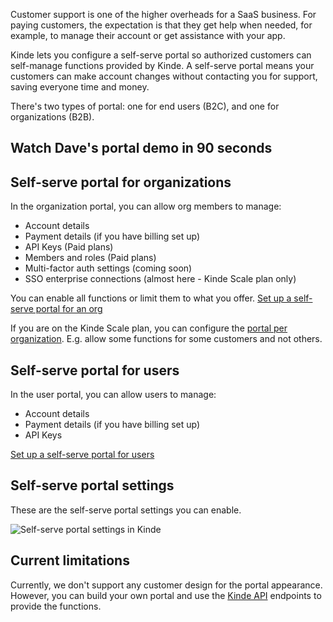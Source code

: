 
Customer support is one of the higher overheads for a SaaS business. For paying customers, the expectation is that they get help when needed, for example, to manage their account or get assistance with your app.

Kinde lets you configure a self-serve portal so authorized customers can self-manage functions provided by Kinde. A self-serve portal means your customers can make account changes without contacting you for support, saving everyone time and money.

There's two types of portal: one for end users (B2C), and one for organizations (B2B).

## Watch Dave's portal demo in 90 seconds

<YoutubeVideo videoId="Q3HW6Mgj6wA" videoTitle="Customer portal in 90 seconds"/>

## Self-serve portal for organizations

In the organization portal, you can allow org members to manage:

- Account details
- Payment details (if you have billing set up)
- API Keys (Paid plans)
- Members and roles (Paid plans)
- Multi-factor auth settings (coming soon)
- SSO enterprise connections (almost here - Kinde Scale plan only)

You can enable all functions or limit them to what you offer. [Set up a self-serve portal for an org](/build/set-up-options/self-serve-portal-for-orgs/)

<Aside>
  
If you are on the Kinde Scale plan, you can configure the [portal per organization](/build/organizations/self-serve-portal-per-org/). E.g. allow some functions for some customers and not others.

</Aside>

## Self-serve portal for users

In the user portal, you can allow users to manage:

- Account details
- Payment details (if you have billing set up)
- API Keys

[Set up a self-serve portal for users](/build/set-up-options/self-serve-portal-for-users/)

## Self-serve portal settings

These are the self-serve portal settings you can enable.

![Self-serve portal settings in Kinde](https://imagedelivery.net/skPPZTHzSlcslvHjesZQcQ/1fd3505c-883b-4b01-8dff-e028e25b6300/public)

## Current limitations

Currently, we don't support any customer design for the portal appearance. However, you can build your own portal and use the [Kinde API](https://docs.kinde.com/kinde-apis/management/) endpoints to provide the functions.
